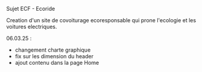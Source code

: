 Sujet ECF - Ecoride

Creation d'un site de covoiturage ecoresponsable qui prone l'ecologie et les voitures electriques.

06.03.25 :

- changement charte graphique
- fix sur les dimension du header
- ajout contenu dans la page Home
